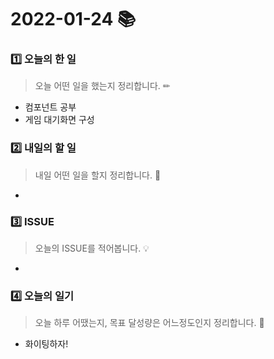 # 2022-01-24 📚

### 1️⃣ 오늘의 한 일 

> 오늘 어떤 일을 했는지 정리합니다. ✏

- 컴포넌트 공부
- 게임 대기화면 구성




### 2️⃣ 내일의 할 일

> 내일 어떤 일을 할지 정리합니다. 🌟

- 


### 3️⃣ ISSUE

> 오늘의 ISSUE를 적어봅니다. 💡

- 




### 4️⃣ 오늘의 일기

> 오늘 하루 어땠는지, 목표 달성량은 어느정도인지 정리합니다. 🎯

- 화이팅하자!
